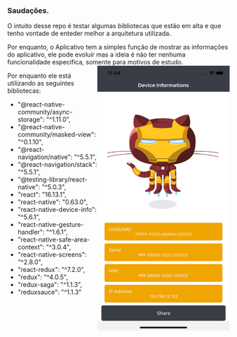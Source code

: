 ### **Saudações.**

O intuito desse repo é testar algumas bibliotecas que estão em alta e que tenho vontade de enteder melhor a arquitetura utilizada.

Por enquanto, o Aplicativo tem a simples função de mostrar as informações do aplicativo, ele pode evoluir mas a ideia é não ter nenhuma funcionalidade especifica, somente para motivos de estudo.
<img src="docs/images/app.png" align="right" width="300" height="600"  />

Por enquanto ele está utilizando as seguintes bibliotecas: 

- "@react-native-community/async-storage": "^1.11.0",
- "@react-native-community/masked-view": "^0.1.10",
- "@react-navigation/native": "^5.5.1",
- "@react-navigation/stack": "^5.5.1",
- "@testing-library/react-native": "^5.0.3",
- "react": "16.13.1",
- "react-native": "0.63.0",
- "react-native-device-info": "^5.6.1",
- "react-native-gesture-handler": "^1.6.1",
- "react-native-safe-area-context": "^3.0.4",
- "react-native-screens": "^2.8.0",
- "react-redux": "^7.2.0",
- "redux": "^4.0.5",
- "redux-saga": "^1.1.3",
- "reduxsauce": "^1.1.3"
